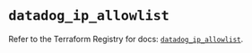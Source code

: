 # `datadog_ip_allowlist`

Refer to the Terraform Registry for docs: [`datadog_ip_allowlist`](https://registry.terraform.io/providers/datadog/datadog/3.59.0/docs/resources/ip_allowlist).
